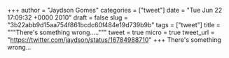 
+++
author = "Jaydson Gomes"
categories = ["tweet"]
date = "Tue Jun 22 17:09:32 +0000 2010"
draft = false
slug = "3b22abb9d15aa754f861bcdc60f484e19d739b9b"
tags = ["tweet"]
title = """There's something wrong....."""
tweet = true
micro = true
tweet_url = "https://twitter.com/jaydson/status/16784988710"
+++
There's something wrong...
